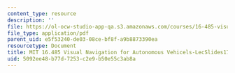 ```yaml
---
content_type: resource
description: ''
file: https://ol-ocw-studio-app-qa.s3.amazonaws.com/courses/16-485-visual-navigation-for-autonomous-vehicles-vnav-fall-2020/5092ee48b77d7253c2e9b50e55c3ab8a_MIT16_485F20_lec17part1.pdf
file_type: application/pdf
parent_uid: e5f53240-de03-08ce-bf8f-a9b8873390ea
resourcetype: Document
title: MIT 16.485 Visual Navigation for Autonomous Vehicels-LecSlides17
uid: 5092ee48-b77d-7253-c2e9-b50e55c3ab8a
---
```

